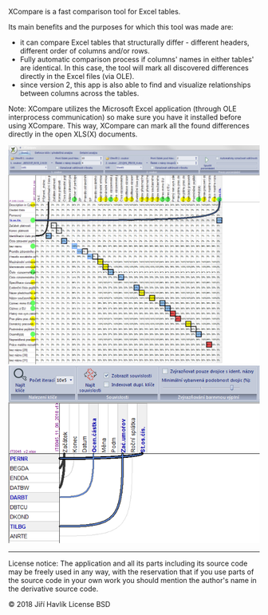 XCompare is a fast comparison tool for Excel tables.

Its main benefits and the purposes for which this tool was made are:
- it can compare Excel tables that structurally differ - different headers, different order of columns and/or rows.
- Fully automatic comparison process if columns' names in either tables' are identical. In this case, the tool will mark all discovered differences directly in the Excel files (via OLE).
- since version 2, this app is also able to find and visualize relationships between columns across the tables.

Note: XCompare utilizes the Microsoft Excel application (through OLE interprocess communication) so make sure you have it installed before using XCompare. This way, XCompare can mark all the found differences directly in the open XLS(X) documents. 


![alt text](XCompare/img/2018-08-05_20h29_41.png)
![alt text](XCompare/img/2018-08-05_21h23_02.png)


-------------------------------------------------------------------------------------------------------------------
License notice: The application and all its parts including its source code may be freely used in any way, with the reservation that if you use parts of the source code in your own work you should mention the author's name in the derivative source code.

© 2018 Jiří Havlík
License BSD
